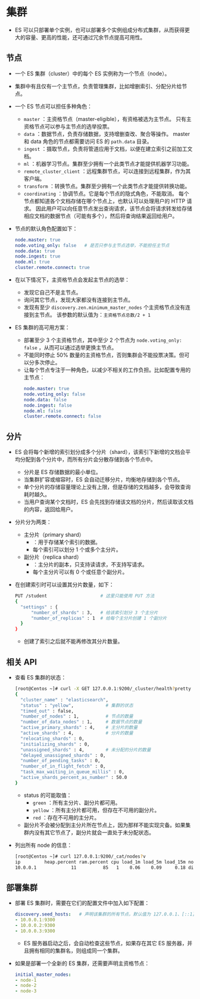 # 集群

- ES 可以只部署单个实例，也可以部署多个实例组成分布式集群，从而获得更大的容量、更高的性能，还可通过冗余节点提高可用性。

## 节点

- 一个 ES 集群（cluster）中的每个 ES 实例称为一个节点（node）。
- 集群中有且仅有一个主节点，负责管理集群，比如增删索引、分配分片给节点。

- 一个 ES 节点可以担任多种角色：
  - `master`
    ：主资格节点（master-eligible），有资格被选为主节点。
    只有主资格节点可以参与主节点的选举投票。
  - `data`
    ：数据节点，负责存储数据，支持增删查改、聚合等操作。
    master 和 data 角色的节点都需要访问 ES 的 `path.data` 目录。
  - `ingest`
    ：摄取节点，负责将管道应用于文档，以便在建立索引之前加工文档。
  - `ml`
    ：机器学习节点。集群至少拥有一个此类节点才能提供机器学习功能。
  - `remote_cluster_client`
    ：远程集群节点，可以连接到远程集群，作为其客户端。
  - `transform`
    ：转换节点。集群至少拥有一个此类节点才能提供转换功能。
  - `coordinating`
    ：协调节点。它是每个节点的隐式角色，不能取消。
    每个节点都知道各个文档存储在哪个节点上，也默认可以处理用户的 HTTP 请求。
    因此用户可以向任意节点发出查询请求，该节点会将请求转发给存储相应文档的数据节点（可能有多个），然后将查询结果返回给用户。

- 节点的默认角色配置如下：
  ```yml
  node.master: true
  node.voting_only: false   # 是否只参与主节点选举，不能担任主节点
  node.data: true
  node.ingest: true
  node.ml: true
  cluster.remote.connect: true
  ```

- 在以下情况下，主资格节点会发起主节点的选举：
  - 发现它自己不是主节点。
  - 询问其它节点，发现大家都没有连接到主节点。
  - 发现有至少 `discovery.zen.minimum_master_nodes` 个主资格节点没有连接到主节点。
    该参数的默认值为：`主资格节点总数/2 + 1`

- ES 集群的高可用方案：
  - 部署至少 3 个主资格节点，其中至少 2 个节点为 `node.voting_only: false` ，从而可以通过选举更换主节点。
  - 不能同时停止 50% 数量的主资格节点，否则集群会不能投票决策。但可以分多次停止。
  - 让每个节点专注于一种角色，以减少不相关的工作负担。比如配置专用的主节点：
    ```yml
    node.master: true
    node.voting_only: false
    node.data: false
    node.ingest: false
    node.ml: false
    cluster.remote.connect: false
    ```

## 分片

- ES 会将每个新增的索引划分成多个分片（shard），该索引下新增的文档会平均分配到各个分片中，而所有分片会分散存储到各个节点中。
  - 分片是 ES 存储数据的最小单位。
  - 当集群扩容或缩容时，ES 会自动迁移分片，均衡地存储到各个节点。
  - 单个分片的存储容量理论上没有上限，但是存储的文档越多，会导致查询耗时越久。
  - 当用户查询某个文档时，ES 会先找到存储该文档的分片，然后读取该文档的内容，返回给用户。

- 分片分为两类：
  - 主分片（primary shard）
    - ：用于存储某个索引的数据。
    - 每个索引可以划分 1 个或多个主分片。
  - 副分片（replica shard）
    - ：主分片的副本，只支持读请求，不支持写请求。
    - 每个主分片可以有 0 个或任意个副分片。

- 在创建索引时可以设置其分片数量，如下：
  ```sh
  PUT /student                    # 这里只能使用 PUT 方法
  {
    "settings" : {
        "number_of_shards" : 3,   # 给该索引划分 3 个主分片
        "number_of_replicas" : 1  # 给每个主分片创建 1 个副分片
    }
  }
  ```
  - 创建了索引之后就不能再修改其分片数量。


## 相关 API

- 查看 ES 集群的状态：
  ```sh
  [root@Centos ~]# curl -X GET 127.0.0.1:9200/_cluster/health?pretty
  {
    "cluster_name" : "elasticsearch",
    "status" : "yellow",            # 集群的状态
    "timed_out" : false,
    "number_of_nodes" : 1,          # 节点的数量
    "number_of_data_nodes" : 1,     # 数据节点的数量
    "active_primary_shards" : 4,    # 主分片的数量
    "active_shards" : 4,            # 分片的数量
    "relocating_shards" : 0,
    "initializing_shards" : 0,
    "unassigned_shards" : 4,        # 未分配的分片的数量
    "delayed_unassigned_shards" : 0,
    "number_of_pending_tasks" : 0,
    "number_of_in_flight_fetch" : 0,
    "task_max_waiting_in_queue_millis" : 0,
    "active_shards_percent_as_number" : 50.0
  }
  ```
  - status 的可能取值：
    - `green` ：所有主分片、副分片都可用。
    - `yellow` ：所有主分片都可用，但存在不可用的副分片。
    - `red` ：存在不可用的主分片。
  - 副分片不会被分配到主分片所在节点上，因为那样不能实现灾备。如果集群内没有其它节点了，副分片就会一直处于未分配状态。

- 列出所有 node 的信息：
  ```sh
  [root@Centos ~]# curl 127.0.0.1:9200/_cat/nodes?v
  ip         heap.percent ram.percent cpu load_1m load_5m load_15m node.role master name
  10.0.0.1             11          85   1    0.06    0.09     0.18 dilm      *      node_1
  ```

## 部署集群

- 部署 ES 集群时，需要在它们的配置文件中加入如下配置：
  ```yml
  discovery.seed_hosts:   # 声明该集群的所有节点，默认值为 127.0.0.1、[::1]
  - 10.0.0.1:9300
  - 10.0.0.2:9300
  - 10.0.0.3:9300
  ```
  - ES 服务器启动之后，会自动检查这些节点，如果存在其它 ES 服务器，并且拥有相同的集群名，则组成同一个集群。

- 如果是部署一个全新的 ES 集群，还需要声明主资格节点：
  ```yml
  initial_master_nodes:
  - node-1
  - node-2
  - node-3
  ```

